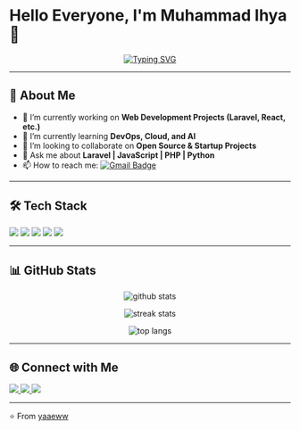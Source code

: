 # Hello Everyone, I'm Muhammad Ihya 👋

<p align="center">
  <a href="https://github.com/yaaeww">
    <img src="https://readme-typing-svg.herokuapp.com?font=Fira+Code&size=22&duration=3000&pause=1000&color=FF5733&center=true&vCenter=true&width=500&lines=Fullstack+Web+Developer;Laravel+%7C+React+%7C+TailwindCSS;Open+Source+Contributor;Always+Learning+New+Things+🔥" alt="Typing SVG" />
  </a>
</p>


---

## 🚀 About Me
- 🔭 I’m currently working on **Web Development Projects (Laravel, React, etc.)**
- 🌱 I’m currently learning **DevOps, Cloud, and AI**
- 👯 I’m looking to collaborate on **Open Source & Startup Projects**
- 💬 Ask me about **Laravel | JavaScript | PHP | Python**
- 📫 How to reach me: [![Gmail Badge](https://img.shields.io/badge/-muhammadihya11289@gmail.com-c14438?style=flat-square&logo=Gmail&logoColor=white)](mailto:ihya.red@gmail.com)

---

## 🛠️ Tech Stack
<p align="left">
  <img src="https://img.shields.io/badge/PHP-777BB4?style=flat&logo=php&logoColor=white"/>
  <img src="https://img.shields.io/badge/Laravel-FF2D20?style=flat&logo=laravel&logoColor=white"/>
  <img src="https://img.shields.io/badge/MySQL-005C84?style=flat&logo=mysql&logoColor=white"/>
  <img src="https://img.shields.io/badge/JavaScript-F7DF1E?style=flat&logo=javascript&logoColor=black"/>
  <img src="https://img.shields.io/badge/React-61DAFB?style=flat&logo=react&logoColor=black"/>
</p>

---

## 📊 GitHub Stats
<p align="center">
  <img src="https://github-readme-stats.vercel.app/api?username=yaaeww&show_icons=true&theme=radical" alt="github stats" />
</p>

<p align="center">
  <img src="https://github-readme-streak-stats.herokuapp.com/?user=yaaeww&theme=radical" alt="streak stats" />
</p>

<p align="center">
  <img src="https://github-readme-stats.vercel.app/api/top-langs/?username=yaaeww&layout=compact&theme=radical" alt="top langs" />
</p>

---

## 🌐 Connect with Me
<p align="left">
  <a href="https://www.linkedin.com/in/yaaeww/" target="_blank">
    <img src="https://img.shields.io/badge/LinkedIn-0077B5?style=flat&logo=linkedin&logoColor=white"/>
  </a>
  <a href="https://instagram.com/yaaeww" target="_blank">
    <img src="https://img.shields.io/badge/Instagram-E4405F?style=flat&logo=instagram&logoColor=white"/>
  </a>
  <a href="https://twitter.com/yaaeww" target="_blank">
    <img src="https://img.shields.io/badge/Twitter-1DA1F2?style=flat&logo=twitter&logoColor=white"/>
  </a>
</p>

---

⭐️ From [yaaeww](https://github.com/yaaeww)
